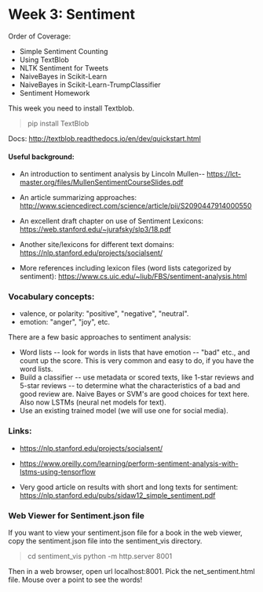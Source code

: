 # Week 3: Sentiment



Order of Coverage:

* Simple Sentiment Counting
* Using TextBlob
* NLTK Sentiment for Tweets
* NaiveBayes in Scikit-Learn
* NaiveBayes in Scikit-Learn-TrumpClassifier
* Sentiment Homework



This week you need to install Textblob.


> pip install TextBlob

Docs: http://textblob.readthedocs.io/en/dev/quickstart.html


#### Useful background:

* An introduction to sentiment analysis by Lincoln Mullen-- https://lct-master.org/files/MullenSentimentCourseSlides.pdf

* An article summarizing approaches: http://www.sciencedirect.com/science/article/pii/S2090447914000550

* An excellent draft chapter on use of Sentiment Lexicons: https://web.stanford.edu/~jurafsky/slp3/18.pdf

* Another site/lexicons for different text domains: https://nlp.stanford.edu/projects/socialsent/

* More references including lexicon files (word lists categorized by sentiment):
https://www.cs.uic.edu/~liub/FBS/sentiment-analysis.html


### Vocabulary concepts:

* valence, or polarity:  "positive", "negative", "neutral".
* emotion: "anger", "joy", etc.

There are a few basic approaches to sentiment analysis: 

* Word lists -- look for words in lists that have emotion -- "bad" etc., and count up the score.  This is very common and easy to do, if you have the word lists.
* Build a classifier -- use metadata or scored texts, like 1-star reviews and 5-star reviews -- to determine what the characteristics of a bad and good review are.  Naive Bayes or SVM's are good choices for text here.  Also now LSTMs (neural net models for text).
* Use an existing trained model (we will use one for social media).


### Links:

* https://nlp.stanford.edu/projects/socialsent/

* https://www.oreilly.com/learning/perform-sentiment-analysis-with-lstms-using-tensorflow

* Very good article on results with short and long texts for sentiment: https://nlp.stanford.edu/pubs/sidaw12_simple_sentiment.pdf

### Web Viewer for Sentiment.json file

If you want to view your sentiment.json file for a book in the web viewer, copy the sentiment.json file into the sentiment_vis directory.

>cd sentiment_vis
>python -m http.server 8001

Then in a web browser, open url localhost:8001.
Pick the net_sentiment.html file.  Mouse over a point to see the words!


